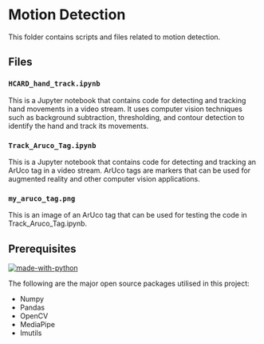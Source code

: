 # Motion Detection 

This folder contains scripts and files related to motion detection. 

## Files

### `HCARD_hand_track.ipynb`
This is a Jupyter notebook that contains code for detecting and tracking hand movements in a video stream. It uses computer vision techniques such as background subtraction, thresholding, and contour detection to identify the hand and track its movements.

### `Track_Aruco_Tag.ipynb`
This is a Jupyter notebook that contains code for detecting and tracking an ArUco tag in a video stream. ArUco tags are markers that can be used for augmented reality and other computer vision applications.

### `my_aruco_tag.png`
This is an image of an ArUco tag that can be used for testing the code in Track_Aruco_Tag.ipynb.

## Prerequisites

[![made-with-python](https://img.shields.io/badge/Made%20with-Python-1f425f.svg)](https://www.python.org/) <br>

<!--This project is written in Python programming language. <br>-->
The following are the major open source packages utilised in this project:

* Numpy
* Pandas
* OpenCV
* MediaPipe
* Imutils
